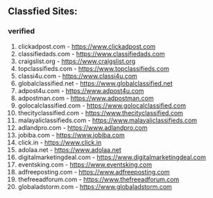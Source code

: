 ## Classfied Sites:

### verified

1. clickadpost.com - https://www.clickadpost.com
2. classifiedads.com - https://www.classifiedads.com
3. craigslist.org - https://www.craigslist.org
4. topclassifieds.com - https://www.topclassifieds.com
5. classi4u.com - https://www.classi4u.com
6. globalclassified.net - https://www.globalclassified.net
7. adpost4u.com - https://www.adpost4u.com
8. adpostman.com - https://www.adpostman.com
9. golocalclassified.com - https://www.golocalclassified.com
10. thecityclassified.com - https://www.thecityclassified.com
11. malayaliclassifieds.com - https://www.malayaliclassifieds.com
12. adlandpro.com - https://www.adlandpro.com
13. jobiba.com - https://www.jobiba.com
14. click.in - https://www.click.in
15. adolaa.net - https://www.adolaa.net
16. digitalmarketingdeal.com - https://www.digitalmarketingdeal.com
17. eventsking.com - https://www.eventsking.com
18. adfreeposting.com - https://www.adfreeposting.com
19. thefreeadforum.com - https://www.thefreeadforum.com
20. globaladstorm.com - https://www.globaladstorm.com


